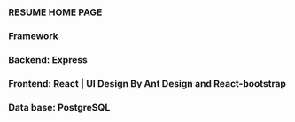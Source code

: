 ### RESUME HOME PAGE 

### Framework

### Backend: Express

### Frontend: React | UI Design By Ant Design and React-bootstrap

### Data base: PostgreSQL
